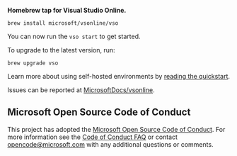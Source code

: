 **Homebrew tap for Visual Studio Online.**

```
brew install microsoft/vsonline/vso
```

You can now run the `vso start` to get started.

To upgrade to the latest version, run:

```
brew upgrade vso
```

Learn more about using self-hosted environments by [reading the quickstart](https://docs.microsoft.com/en-us/visualstudio/online/how-to/vscode#self-hosted).

Issues can be reported at [MicrosoftDocs/vsonline](https://github.com/MicrosoftDocs/vsonline/issues).

## Microsoft Open Source Code of Conduct

This project has adopted the [Microsoft Open Source Code of Conduct](https://opensource.microsoft.com/codeofconduct/).
For more information see the [Code of Conduct FAQ](https://opensource.microsoft.com/codeofconduct/faq/) or contact [opencode@microsoft.com](mailto:opencode@microsoft.com) with any additional questions or comments.
